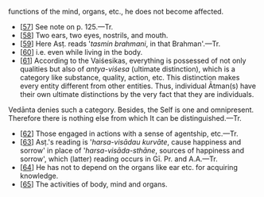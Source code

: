 functions of the mind, organs, etc., he does not become affected.

- [[57](#page--1-0)] See note on p. 125.—Tr.
- [[58](#page--1-1)] Two ears, two eyes, nostrils, and mouth.
- [[59](#page--1-2)] Here Asṭ. reads '*tasmin brahmani*, in that Brahman'.—Tr.
- [[60](#page--1-3)] i.e. even while living in the body.
- [[61](#page--1-4)] According to the Vaiśesikas, everything is possessed of not only qualities but also of *antya-viśesa* (ultimate distinction), which is a category like substance, quality, action, etc. This distinction makes every entity different from other entities. Thus, individual Ātman(s) have their own ultimate distinctions by the very fact that they are individuals.

Vedānta denies such a category. Besides, the Self is one and omnipresent. Therefore there is nothing else from which It can be distinguished.—Tr.

- [[62](#page--1-5)] Those engaged in actions with a sense of agentship, etc.—Tr.
- [[63](#page--1-6)] Asṭ.'s reading is '*harsa-visādau kurvāte*, cause happiness and sorrow' in place of '*harsa-visāda-sthāne*, sources of happiness and sorrow', which (latter) reading occurs in Gī. Pr. and A.A.—Tr.
- [[64](#page--1-7)] He has not to depend on the organs like ear etc. for acquiring knowledge.
- [[65](#page--1-8)] The activities of body, mind and organs.